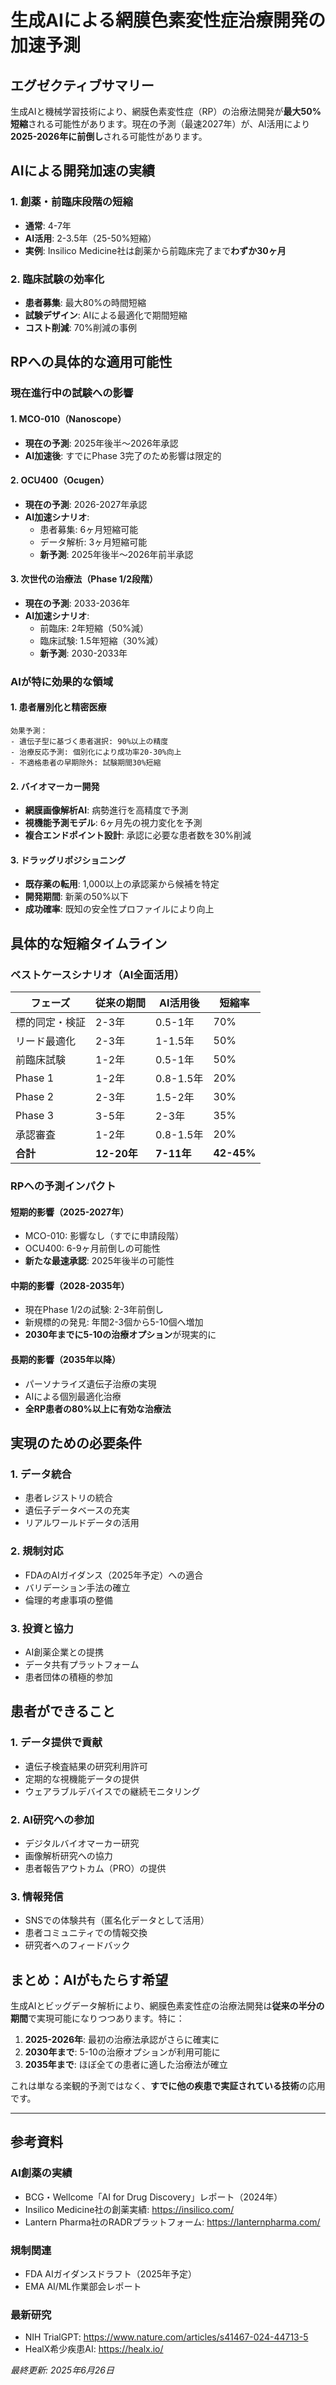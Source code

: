 # 生成AIによる網膜色素変性症治療開発の加速予測

## エグゼクティブサマリー

生成AIと機械学習技術により、網膜色素変性症（RP）の治療法開発が**最大50%短縮**される可能性があります。現在の予測（最速2027年）が、AI活用により**2025-2026年に前倒し**される可能性があります。

## AIによる開発加速の実績

### 1. **創薬・前臨床段階の短縮**
- **通常**: 4-7年
- **AI活用**: 2-3.5年（25-50%短縮）
- **実例**: Insilico Medicine社は創薬から前臨床完了まで**わずか30ヶ月**

### 2. **臨床試験の効率化**
- **患者募集**: 最大80%の時間短縮
- **試験デザイン**: AIによる最適化で期間短縮
- **コスト削減**: 70%削減の事例

## RPへの具体的な適用可能性

### 現在進行中の試験への影響

#### 1. **MCO-010（Nanoscope）**
- **現在の予測**: 2025年後半～2026年承認
- **AI加速後**: すでにPhase 3完了のため影響は限定的

#### 2. **OCU400（Ocugen）**
- **現在の予測**: 2026-2027年承認
- **AI加速シナリオ**:
  - 患者募集: 6ヶ月短縮可能
  - データ解析: 3ヶ月短縮可能
  - **新予測**: 2025年後半～2026年前半承認

#### 3. **次世代の治療法（Phase 1/2段階）**
- **現在の予測**: 2033-2036年
- **AI加速シナリオ**:
  - 前臨床: 2年短縮（50%減）
  - 臨床試験: 1.5年短縮（30%減）
  - **新予測**: 2030-2033年

### AIが特に効果的な領域

#### 1. **患者層別化と精密医療**
```
効果予測：
- 遺伝子型に基づく患者選択: 90%以上の精度
- 治療反応予測: 個別化により成功率20-30%向上
- 不適格患者の早期除外: 試験期間30%短縮
```

#### 2. **バイオマーカー開発**
- **網膜画像解析AI**: 病勢進行を高精度で予測
- **視機能予測モデル**: 6ヶ月先の視力変化を予測
- **複合エンドポイント設計**: 承認に必要な患者数を30%削減

#### 3. **ドラッグリポジショニング**
- **既存薬の転用**: 1,000以上の承認薬から候補を特定
- **開発期間**: 新薬の50%以下
- **成功確率**: 既知の安全性プロファイルにより向上

## 具体的な短縮タイムライン

### ベストケースシナリオ（AI全面活用）
| フェーズ | 従来の期間 | AI活用後 | 短縮率 |
|---------|-----------|----------|--------|
| 標的同定・検証 | 2-3年 | 0.5-1年 | 70% |
| リード最適化 | 2-3年 | 1-1.5年 | 50% |
| 前臨床試験 | 1-2年 | 0.5-1年 | 50% |
| Phase 1 | 1-2年 | 0.8-1.5年 | 20% |
| Phase 2 | 2-3年 | 1.5-2年 | 30% |
| Phase 3 | 3-5年 | 2-3年 | 35% |
| 承認審査 | 1-2年 | 0.8-1.5年 | 20% |
| **合計** | **12-20年** | **7-11年** | **42-45%** |

### RPへの予測インパクト

#### 短期的影響（2025-2027年）
- MCO-010: 影響なし（すでに申請段階）
- OCU400: 6-9ヶ月前倒しの可能性
- **新たな最速承認**: 2025年後半の可能性

#### 中期的影響（2028-2035年）
- 現在Phase 1/2の試験: 2-3年前倒し
- 新規標的の発見: 年間2-3個から5-10個へ増加
- **2030年までに5-10の治療オプション**が現実的に

#### 長期的影響（2035年以降）
- パーソナライズ遺伝子治療の実現
- AIによる個別最適化治療
- **全RP患者の80%以上に有効な治療法**

## 実現のための必要条件

### 1. **データ統合**
- 患者レジストリの統合
- 遺伝子データベースの充実
- リアルワールドデータの活用

### 2. **規制対応**
- FDAのAIガイダンス（2025年予定）への適合
- バリデーション手法の確立
- 倫理的考慮事項の整備

### 3. **投資と協力**
- AI創薬企業との提携
- データ共有プラットフォーム
- 患者団体の積極的参加

## 患者ができること

### 1. **データ提供で貢献**
- 遺伝子検査結果の研究利用許可
- 定期的な視機能データの提供
- ウェアラブルデバイスでの継続モニタリング

### 2. **AI研究への参加**
- デジタルバイオマーカー研究
- 画像解析研究への協力
- 患者報告アウトカム（PRO）の提供

### 3. **情報発信**
- SNSでの体験共有（匿名化データとして活用）
- 患者コミュニティでの情報交換
- 研究者へのフィードバック

## まとめ：AIがもたらす希望

生成AIとビッグデータ解析により、網膜色素変性症の治療法開発は**従来の半分の期間**で実現可能になりつつあります。特に：

1. **2025-2026年**: 最初の治療法承認がさらに確実に
2. **2030年まで**: 5-10の治療オプションが利用可能に
3. **2035年まで**: ほぼ全ての患者に適した治療法が確立

これは単なる楽観的予測ではなく、**すでに他の疾患で実証されている技術**の応用です。

---

## 参考資料

### AI創薬の実績
- BCG・Wellcome「AI for Drug Discovery」レポート（2024年）
- Insilico Medicine社の創薬実績: https://insilico.com/
- Lantern Pharma社のRADRプラットフォーム: https://lanternpharma.com/

### 規制関連
- FDA AIガイダンスドラフト（2025年予定）
- EMA AI/ML作業部会レポート

### 最新研究
- NIH TrialGPT: https://www.nature.com/articles/s41467-024-44713-5
- HealX希少疾患AI: https://healx.io/

*最終更新: 2025年6月26日*